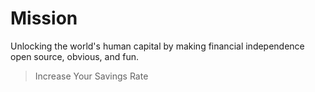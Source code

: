 # Mission

Unlocking the world's human capital by making financial independence open source, obvious, and fun.

>Increase Your Savings Rate
